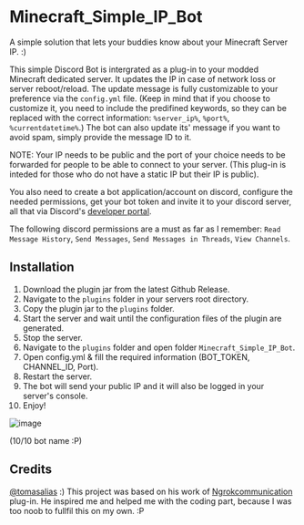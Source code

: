 # Minecraft_Simple_IP_Bot
A simple solution that lets your buddies know about your Minecraft Server IP. :)

This simple Discord Bot is intergrated as a plug-in to your modded Minecraft dedicated server. It updates the IP in case of network loss or server reboot/reload.
The update message is fully customizable to your preference via the ``config.yml`` file. (Keep in mind that if you choose to customize it, you need to include the predifined keywords, so they can be replaced with the correct information: ``%server_ip%``, ``%port%``, ``%currentdatetime%``.)
The bot can also update its' message if you want to avoid spam, simply provide the message ID to it. 




NOTE: Your IP needs to be public and the port of your choice needs to be forwarded for people to be able to connect to your server. (This plug-in is inteded for those who do not have a static IP but their IP is public).

You also need to create a bot application/account on discord, configure the needed permissions, get your bot token and invite it to your discord server, all that via Discord's [developer portal](https://discord.com/developers/applications).

The following discord permissions are a must as far as I remember: ``Read Message History``, ``Send Messages``, ``Send Messages in Threads``, ``View Channels``.



## Installation
1. Download the plugin jar from the latest Github Release.
2. Navigate to the ``plugins`` folder in your servers root directory.
3. Copy the plugin jar to the ``plugins`` folder.
4. Start the server and wait until the configuration files of the plugin are generated.
5. Stop the server.
6. Navigate to the ``plugins`` folder and open folder ``Minecraft_Simple_IP_Bot``.
7. Open config.yml & fill the required information (BOT_TOKEN, CHANNEL_ID, Port).
8. Restart the server.
9. The bot will send your public IP and it will also be logged in your server's console.
10. Enjoy!




![image](https://github.com/user-attachments/assets/fc8b3368-ee95-493b-be42-9fc996f9d4e8)

(10/10 bot name :P)




## Credits
 [@tomasalias](https://www.github.com/tomasalias) :)
This project was based on his work of [Ngrokcommunication](https://github.com/tomasalias/ngrok-mc-impl) plug-in. He inspired me and helped me with the coding part, because I was too noob to fullfil this on my own. :P 
